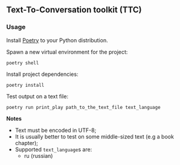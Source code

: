 ## Text-To-Conversation toolkit (TTC)

### Usage

Install [Poetry](https://python-poetry.org) to your Python distribution.

Spawn a new virtual environment for the project:

```shell
poetry shell
```

Install project dependencies:

```shell
poetry install
```

Test output on a text file:

```shell
poetry run print_play path_to_the_text_file text_language
```

**Notes**

- Text must be encoded in UTF-8;
- It is usually better to test on some middle-sized text (e.g a book chapter);
- Supported `text_language`s are:
    + ru (russian)
